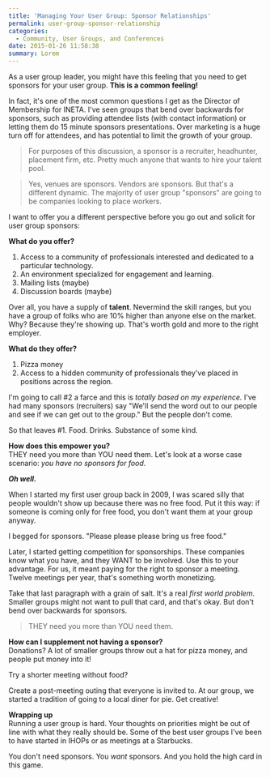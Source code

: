 ```yaml
---
title: 'Managing Your User Group: Sponsor Relationships'
permalink: user-group-sponsor-relationship
categories:
  - Community, User Groups, and Conferences
date: 2015-01-26 11:58:38
summary: Lorem
---
```


As a user group leader, you might have this feeling that you need to get sponsors for your user group.  **This is a common feeling!**  

In fact, it's one of the most common questions I get as the Director of Membership for INETA.  I've seen groups that bend over backwards for sponsors, such as providing attendee lists (with contact information) or letting them do 15 minute sponsors presentations.  Over marketing is a huge turn off for attendees, and has potential to limit the growth of your group.

> For purposes of this discussion, a sponsor is a recruiter, headhunter, placement firm, etc.  Pretty much anyone that wants to hire your talent pool.  

> Yes, venues are sponsors.  Vendors are sponsors.  But that's a different dynamic.  The majority of user group "sponsors" are going to be companies looking to place workers.

I want to offer you a different perspective before you go out and solicit for user group sponsors:

**What do you offer?**  
1. Access to a community of professionals interested and dedicated to a particular technology.
2. An environment specialized for engagement and learning.
3. Mailing lists (maybe)
4. Discussion boards (maybe)

Over all, you have a supply of **talent**.  Nevermind the skill ranges, but you have a group of folks who are 10% higher than anyone else on the market.  Why?  Because they're showing up.  That's worth gold and more to the right employer.

**What do they offer?**  
1. Pizza money
2. Access to a hidden community of professionals they've placed in positions across the region.

I'm going to call #2 a farce and this is *totally based on my experience.*  I've had many sponsors (recruiters) say "We'll send the word out to our people and see if we can get out to the group."  But the people don't come.

So that leaves #1.  Food.  Drinks.  Substance of some kind.

**How does this empower you?**  
THEY need you more than YOU need them.  Let's look at a worse case scenario: *you have no sponsors for food*.  

***Oh well.***

When I started my first user group back in 2009, I was scared silly that people wouldn't show up because there was no free food.  Put it this way: if someone is coming only for free food, you don't want them at your group anyway.

I begged for sponsors.  "Please please please bring us free food."  

Later, I started getting competition for sponsorships.  These companies know what you have, and they WANT to be involved.  Use this to your advantage.  For us, it meant paying for the right to sponsor a meeting.  Twelve meetings per year, that's something worth monetizing.  

Take that last paragraph with a grain of salt.  It's a real *first world problem*.  Smaller groups might not want to pull that card, and that's okay.  But don't bend over backwards for sponsors.

>THEY need you more than YOU need them.

**How can I supplement not having a sponsor?**  
Donations?  A lot of smaller groups throw out a hat for pizza money, and people put money into it!

Try a shorter meeting without food?

Create a post-meeting outing that everyone is invited to.  At our group, we started a tradition of going to a local diner for pie.  Get creative!

**Wrapping up**  
Running a user group is hard.  Your thoughts on priorities might be out of line with what they really should be.  Some of the best user groups I've been to have started in IHOPs or as meetings at a Starbucks.

You don't need sponsors. You *want* sponsors.  And you hold the high card in this game.

